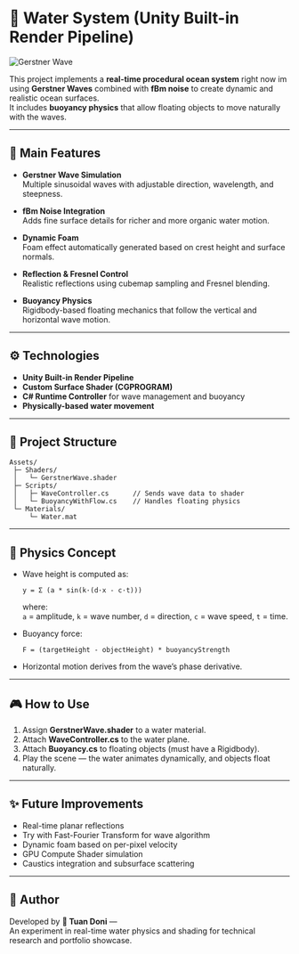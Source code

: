 
# 🌊 Water System (Unity Built-in Render Pipeline)

![Gerstner Wave](https://github.com/donigna/Water-Shader/blob/main/GerstnerWaterGif.gif?raw=true)

This project implements a **real-time procedural ocean system** right now im using **Gerstner Waves** combined with **fBm noise** to create dynamic and realistic ocean surfaces.  
It includes **buoyancy physics** that allow floating objects to move naturally with the waves.

---

## 🎨 Main Features

- **Gerstner Wave Simulation**  
  Multiple sinusoidal waves with adjustable direction, wavelength, and steepness.

- **fBm Noise Integration**  
  Adds fine surface details for richer and more organic water motion.

- **Dynamic Foam**  
  Foam effect automatically generated based on crest height and surface normals.

- **Reflection & Fresnel Control**  
  Realistic reflections using cubemap sampling and Fresnel blending.

- **Buoyancy Physics**  
  Rigidbody-based floating mechanics that follow the vertical and horizontal wave motion.

---

## ⚙️ Technologies

- **Unity Built-in Render Pipeline**
- **Custom Surface Shader (CGPROGRAM)**
- **C# Runtime Controller** for wave management and buoyancy
- **Physically-based water movement**

---

## 🧩 Project Structure

```
Assets/
 ├─ Shaders/
 │   └─ GerstnerWave.shader
 ├─ Scripts/
 │   ├─ WaveController.cs      // Sends wave data to shader
 │   └─ BuoyancyWithFlow.cs    // Handles floating physics
 └─ Materials/
     └─ Water.mat
```

---

## 🧠 Physics Concept

- Wave height is computed as:
  ```
  y = Σ (a * sin(k·(d·x - c·t)))
  ```
  where:  
  `a` = amplitude, `k` = wave number, `d` = direction, `c` = wave speed, `t` = time.  

- Buoyancy force:
  ```
  F = (targetHeight - objectHeight) * buoyancyStrength
  ```

- Horizontal motion derives from the wave’s phase derivative.

---

## 🎮 How to Use

1. Assign **GerstnerWave.shader** to a water material.  
2. Attach **WaveController.cs** to the water plane.  
3. Attach **Buoyancy.cs** to floating objects (must have a Rigidbody).  
4. Play the scene — the water animates dynamically, and objects float naturally.

---

## ✨ Future Improvements

- Real-time planar reflections
- Try with Fast-Fourier Transform for wave algorithm 
- Dynamic foam based on per-pixel velocity  
- GPU Compute Shader simulation  
- Caustics integration and subsurface scattering

---

## 👑 Author

Developed by **👑 Tuan Doni** —  
An experiment in real-time water physics and shading for technical research and portfolio showcase.
